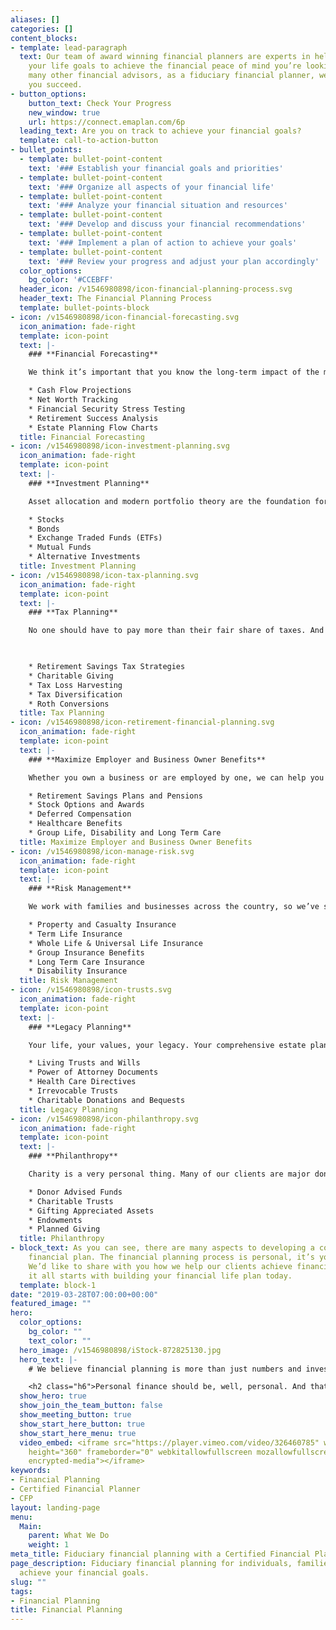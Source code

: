 ```yaml
---
aliases: []
categories: []
content_blocks:
- template: lead-paragraph
  text: Our team of award winning financial planners are experts in helping you prioritize
    your life goals to achieve the financial peace of mind you’re looking for. Unlike
    many other financial advisors, as a fiduciary financial planner, we succeed when
    you succeed.
- button_options:
    button_text: Check Your Progress
    new_window: true
    url: https://connect.emaplan.com/6p
  leading_text: Are you on track to achieve your financial goals?
  template: call-to-action-button
- bullet_points:
  - template: bullet-point-content
    text: '### Establish your financial goals and priorities'
  - template: bullet-point-content
    text: '### Organize all aspects of your financial life'
  - template: bullet-point-content
    text: '### Analyze your financial situation and resources'
  - template: bullet-point-content
    text: '### Develop and discuss your financial recommendations'
  - template: bullet-point-content
    text: '### Implement a plan of action to achieve your goals'
  - template: bullet-point-content
    text: '### Review your progress and adjust your plan accordingly'
  color_options:
    bg_color: '#CCEBFF'
  header_icon: /v1546980898/icon-financial-planning-process.svg
  header_text: The Financial Planning Process
  template: bullet-points-block
- icon: /v1546980898/icon-financial-forecasting.svg
  icon_animation: fade-right
  template: icon-point
  text: |-
    ### **Financial Forecasting**

    We think it’s important that you know the long-term impact of the many important financial decisions you are considering today. But how, there’s no crystal ball. Our team of Certified Financial Planner™professionals blend personalized service with smart technology to help organize your financial life and illustrate a clear path to achieving your goals. We’ll help you develop a plan so you know where you’re headed and the path to get there. We accomplish this by using: 

    * Cash Flow Projections
    * Net Worth Tracking
    * Financial Security Stress Testing
    * Retirement Success Analysis
    * Estate Planning Flow Charts
  title: Financial Forecasting
- icon: /v1546980898/icon-investment-planning.svg
  icon_animation: fade-right
  template: icon-point
  text: |-
    ### **Investment Planning**

    Asset allocation and modern portfolio theory are the foundation for a successful investment plan. Efficient portfolio design should reduce costs and utilize a diversified mix of investments across different asset classes. Our team of Chartered Financial Analyst® portfolio managers can help you develop a custom investment plan tailored to your financial goals. We have access to a myriad of investment options including: 

    * Stocks
    * Bonds
    * Exchange Traded Funds (ETFs)
    * Mutual Funds
    * Alternative Investments
  title: Investment Planning
- icon: /v1546980898/icon-tax-planning.svg
  icon_animation: fade-right
  template: icon-point
  text: |-
    ### **Tax Planning**

    No one should have to pay more than their fair share of taxes. And with tax laws constantly in flux, it’s becoming more difficult to plan ahead while taking them into account. That is why we collaborate with your CPA and team of trusted tax advisors to develop sound tax strategies that are in your best interest. Proactive tax planning will align current cash flow needs with long term financial goals to identify opportunities for deferring, reducing and mitigating certain tax liabilities. We help plan, using these and other methods, to align your best interest with the tax code:

     

    * Retirement Savings Tax Strategies
    * Charitable Giving
    * Tax Loss Harvesting
    * Tax Diversification
    * Roth Conversions
  title: Tax Planning
- icon: /v1546980898/icon-retirement-financial-planning.svg
  icon_animation: fade-right
  template: icon-point
  text: |-
    ### **Maximize Employer and Business Owner Benefits**

    Whether you own a business or are employed by one, we can help you navigate important decisions to maximize your group benefits. Not all employer benefit plans are created equal and you should only utilize what’s best for you. Financial planning can help you maximize:

    * Retirement Savings Plans and Pensions
    * Stock Options and Awards
    * Deferred Compensation
    * Healthcare Benefits
    * Group Life, Disability and Long Term Care
  title: Maximize Employer and Business Owner Benefits
- icon: /v1546980898/icon-manage-risk.svg
  icon_animation: fade-right
  template: icon-point
  text: |-
    ### **Risk Management**

    We work with families and businesses across the country, so we’ve seen first-hand how important it is to protect your loved ones and all that you’ve worked hard to achieve. We can help you identify vulnerabilities, evaluate current coverage and compare options to mitigate risk. We make sure that your insurance decisions make the most sense for you and your financial goals. Your financial plan will consider some of these options: 

    * Property and Casualty Insurance
    * Term Life Insurance
    * Whole Life & Universal Life Insurance
    * Group Insurance Benefits
    * Long Term Care Insurance
    * Disability Insurance
  title: Risk Management
- icon: /v1546980898/icon-trusts.svg
  icon_animation: fade-right
  template: icon-point
  text: |-
    ### **Legacy Planning**

    Your life, your values, your legacy. Your comprehensive estate plan should protect your family and provide direction to loved ones consistent with your wishes. But what is the best way to ensure that happens and to convey that information? We collaborate and work closely with your estate planning attorney and other trusted advisors to design a holistic estate plan which actualizes your wishes. These are some of the tools you may want to consider:

    * Living Trusts and Wills
    * Power of Attorney Documents
    * Health Care Directives
    * Irrevocable Trusts
    * Charitable Donations and Bequests
  title: Legacy Planning
- icon: /v1546980898/icon-philanthropy.svg
  icon_animation: fade-right
  template: icon-point
  text: |-
    ### **Philanthropy**

    Charity is a very personal thing. Many of our clients are major donors to various community and national organizations. It’s your choice to support causes aligned with your values and we can help. You have the power to make an impact with your time, your influence and your financial resources. Working together, we can develop your holistic financial plan to achieve important philanthropic objectives aligned with your financial goals. There are numerous opportunities in philanthropic giving including:

    * Donor Advised Funds
    * Charitable Trusts
    * Gifting Appreciated Assets
    * Endowments
    * Planned Giving
  title: Philanthropy
- block_text: As you can see, there are many aspects to developing a comprehensive
    financial plan. The financial planning process is personal, it’s your unique plan.
    We’d like to share with you how we help our clients achieve financial success,
    it all starts with building your financial life plan today.
  template: block-1
date: "2019-03-28T07:00:00+00:00"
featured_image: ""
hero:
  color_options:
    bg_color: ""
    text_color: ""
  hero_image: /v1546980898/iStock-872825130.jpg
  hero_text: |-
    # We believe financial planning is more than just numbers and investing. A financial plan should encompass your values, your goals, and your legacy.

    <h2 class="h6">Personal finance should be, well, personal. And that’s why our comprehensive financial planning services are always tailored to your unique needs and focus on the human side of finance.</h2>
  show_hero: true
  show_join_the_team_button: false
  show_meeting_button: true
  show_start_here_button: true
  show_start_here_menu: true
  video_embed: <iframe src="https://player.vimeo.com/video/326460785" width="640"
    height="360" frameborder="0" webkitallowfullscreen mozallowfullscreen allowfullscreen  allow="autoplay;
    encrypted-media"></iframe>
keywords:
- Financial Planning
- Certified Financial Planner
- CFP
layout: landing-page
menu:
  Main:
    parent: What We Do
    weight: 1
meta_title: Fiduciary financial planning with a Certified Financial Planner
page_description: Fiduciary financial planning for individuals, families and business owners. Navalign's team of Certified Financial Planner professionals can help you
  achieve your financial goals.
slug: ""
tags:
- Financial Planning
title: Financial Planning
---
```

